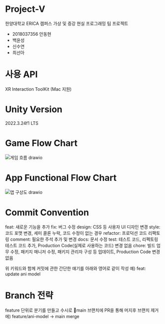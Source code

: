 # Project-V
한양대학교 ERICA 캠퍼스 가상 및 증강 현실 프로그래밍 팀 프로젝트
- 2018037356 안동현
- 백윤성
- 신수연
- 최선아

# 사용 API
XR Interaction ToolKit (Mac 지원)

# Unity Version
2022.3.24f1 LTS

# Game Flow Chart
![게임 흐름 drawio](https://github.com/AnDongH/Project-V/assets/87707867/24549a0c-5e71-41d4-91f0-11302e38550f)

# App Functional Flow Chart
![앱 구상도 drawio](https://github.com/AnDongH/Project-V/assets/87707867/c07dfcb5-1e1e-455d-99af-0e79d33403b5)

# Commit Convention
feat: 새로운 기능을 추가
fix: 버그 수정
design: CSS 등 사용자 UI 디자인 변경
style: 코드 포맷 변경, 세미 콜론 누락, 코드 수정이 없는 경우
refactor:	프로덕션 코드 리팩토링
comment: 필요한 주석 추가 및 변경
docs:	문서 수정
test:	테스트 코드, 리펙토링 테스트 코드 추가, Production Code(실제로 사용하는 코드) 변경 없음
chore:	빌드 업무 수정, 패키지 매니저 수정, 패키지 관리자 구성 등 업데이트, Production Code 변경 없음

위 키워드와 함께 커밋에 관한 간단한 얘기를 아래와 영어로 같이 작성
예) feat: update ani model

# Branch 전략
feature 단위로 분기를 만들고 수시로 main 브랜치에 PR을 통해 머지후 브랜치 제거
에) feature/ani-model -> main merge
